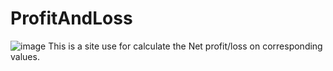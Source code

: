 # ProfitAndLoss
 
![image](https://user-images.githubusercontent.com/116382864/199598439-f2094088-e840-4dd7-a405-a6901dba31f8.png)
This is a site use for calculate the Net profit/loss on corresponding values.
